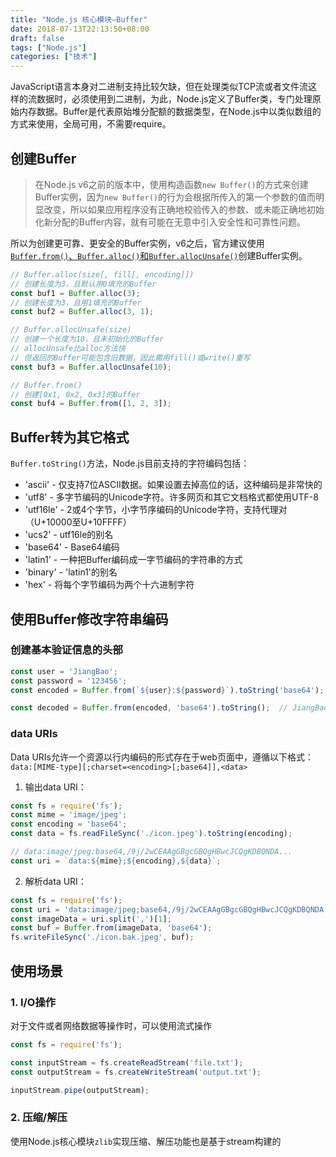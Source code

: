 ```yaml
---
title: "Node.js 核心模块—Buffer"
date: 2018-07-13T22:13:50+08:00
draft: false
tags: ["Node.js"]
categories: ["技术"]
---
```

JavaScript语言本身对二进制支持比较欠缺，但在处理类似TCP流或者文件流这样的流数据时，必须使用到二进制，为此，Node.js定义了Buffer类，专门处理原始内存数据。Buffer是代表原始堆分配额的数据类型，在Node.js中以类似数组的方式来使用，全局可用，不需要require。

## 创建Buffer
> 在Node.js v6之前的版本中，使用构造函数`new Buffer()`的方式来创建Buffer实例，因为`new Buffer()`的行为会根据所传入的第一个参数的值而明显改变，所以如果应用程序没有正确地校验传入的参数、或未能正确地初始化新分配的Buffer内容，就有可能在无意中引入安全性和可靠性问题。

所以为创建更可靠、更安全的Buffer实例，v6之后，官方建议使用[`Buffer.from()`、`Buffer.alloc()`和`Buffer.allocUnsafe()`](https://nodejs.org/dist/latest-v8.x/docs/api/buffer.html#buffer_buffer_from_buffer_alloc_and_buffer_allocunsafe)创建Buffer实例。
```javascript
// Buffer.alloc(size[, fill[, encoding]])
// 创建长度为3，且默认用0填充的Buffer
const buf1 = Buffer.alloc(3);
// 创建长度为3，且用1填充的Buffer
const buf2 = Buffer.alloc(3, 1);

// Buffer.allocUnsafe(size)
// 创建一个长度为10，且未初始化的Buffer
// allocUnsafe比alloc方法快
// 但返回的Buffer可能包含旧数据，因此需用fill()或write()重写
const buf3 = Buffer.allocUnsafe(10);

// Buffer.from()
// 创建[0x1, 0x2, 0x3]的Buffer
const buf4 = Buffer.from([1, 2, 3]);
```

## Buffer转为其它格式
`Buffer.toString()`方法，Node.js目前支持的字符编码包括：
* 'ascii' - 仅支持7位ASCII数据。如果设置去掉高位的话，这种编码是非常快的 
* 'utf8' - 多字节编码的Unicode字符。许多网页和其它文档格式都使用UTF-8 
* 'utf16le' - 2或4个字节，小字节序编码的Unicode字符，支持代理对（U+10000至U+10FFFF） 
* 'ucs2' - utf16le的别名 
* 'base64' - Base64编码 
* 'latin1' - 一种把Buffer编码成一字节编码的字符串的方式 
* 'binary' - 'latin1'的别名 
* 'hex' - 将每个字节编码为两个十六进制字符

## 使用Buffer修改字符串编码
### 创建基本验证信息的头部
```javascript
const user = 'JiangBao';
const password = '123456';
const encoded = Buffer.from(`${user}:${password}`).toString('base64');  // SmlhbmdCYW86MTIzNDU2

const decoded = Buffer.from(encoded, 'base64').toString();  // JiangBao:123456
```

### data URIs
Data URIs允许一个资源以行内编码的形式存在于web页面中，遵循以下格式：  
`data:[MIME-type][;charset=<encoding>[;base64]],<data>`  
1. 输出data URI：
  ```javascript
  const fs = require('fs');
  const mime = 'image/jpeg';
  const encoding = 'base64';
  const data = fs.readFileSync('./icon.jpeg').toString(encoding);

  // data:image/jpeg;base64,/9j/2wCEAAgGBgcGBQgHBwcJCQgKDBQNDA...
  const uri = `data:${mime};${encoding},${data}`;
  ```
2. 解析data URI：
  ```javascript
  const fs = require('fs');
  const uri = 'data:image/jpeg;base64,/9j/2wCEAAgGBgcGBQgHBwcJCQgKDBQNDA...';
  const imageData = uri.split(',')[1];
  const buf = Buffer.from(imageData, 'base64');
  fs.writeFileSync('./icon.bak.jpeg', buf);
  ```

## 使用场景
### 1. I/O操作
对于文件或者网络数据等操作时，可以使用流式操作
```js
const fs = require('fs');

const inputStream = fs.createReadStream('file.txt');
const outputStream = fs.createWriteStream('output.txt');

inputStream.pipe(outputStream);
```

### 2. 压缩/解压
使用Node.js核心模块`zlib`实现压缩、解压功能也是基于stream构建的
